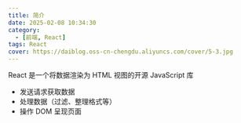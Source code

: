 ```yaml
---
title: 简介
date: 2025-02-08 10:34:30
category:
  - [前端, React]
tags: React
cover: https://daiblog.oss-cn-chengdu.aliyuncs.com/cover/5-3.jpg
---
```


React 是一个将数据渲染为 HTML 视图的开源 JavaScript 库

- 发送请求获取数据
- 处理数据（过滤、整理格式等）
- 操作 DOM 呈现页面

